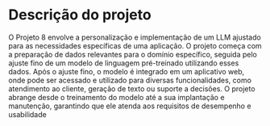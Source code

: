 # Descrição do projeto
O  Projeto  8  envolve  a  personalização  e  implementação  de  um  LLM  ajustado  para  as necessidades  específicas  de  uma  aplicação.  O  projeto  começa  com  a  preparação  de  dados relevantes para o domínio específico, seguida pelo ajuste fino de um modelo de linguagem pré-treinado utilizando esses dados. Após o ajuste fino, o modelo é integrado em um aplicativo web, onde pode ser acessado e utilizado para diversas funcionalidades, como atendimento ao cliente, geração de texto ou suporte a decisões. O projeto abrange desde o treinamento do modelo até a  sua  implantação  e  manutenção,  garantindo  que  ele  atenda  aos  requisitos  de  desempenho  e usabilidade
